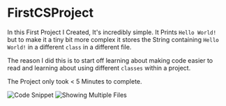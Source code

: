 # FirstCSProject
In this First Project I Created, It's incredibly simple. It Prints `Hello World!` but to make it a tiny bit more complex it stores the String containing `Hello World!` in a different `class` in a different file.

The reason I did this is to start off learning about making code easier to read and learning about using different `classes` within a project.

The Project only took < 5 Minutes to complete.

![Code Snippet](https://github.com/KodeyThomas/BackendDev/tree/master/assets/firstCSProject1.png?raw=true)
![Showing Multiple Files](https://github.com/KodeyThomas/BackendDev/tree/master/assets/firstCSProject2.png?raw=true)